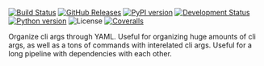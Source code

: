 <!--This README is auto-generated from `docs/README.md`. Do not edit this file directly.-->

[![Build Status](https://travis-ci.org/ickc/yaml2cli.svg?branch=master)](https://travis-ci.org/ickc/yaml2cli) [![GitHub Releases](https://img.shields.io/github/tag/ickc/yaml2cli.svg?label=github+release)](https://github.com/ickc/yaml2cli/releases) [![PyPI version](https://img.shields.io/pypi/v/yaml2cli.svg)](https://pypi.python.org/pypi/yaml2cli/) [![Development Status](https://img.shields.io/pypi/status/yaml2cli.svg)](https://pypi.python.org/pypi/yaml2cli/) [![Python version](https://img.shields.io/pypi/pyversions/yaml2cli.svg)](https://pypi.python.org/pypi/yaml2cli/) <!-- [![Downloads](https://img.shields.io/pypi/dm/yaml2cli.svg)](https://pypi.python.org/pypi/yaml2cli/) --> ![License](https://img.shields.io/pypi/l/yaml2cli.svg) [![Coveralls](https://img.shields.io/coveralls/ickc/yaml2cli.svg)](https://coveralls.io/github/ickc/yaml2cli) <!-- [![Scrutinizer](https://img.shields.io/scrutinizer/g/ickc/yaml2cli.svg)](https://scrutinizer-ci.com/g/ickc/yaml2cli/) -->

Organize cli args through YAML. Useful for organizing huge amounts of cli args, as well as a tons of commands with interelated cli args. Useful for a long pipeline with dependencies with each other.
